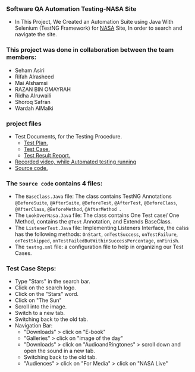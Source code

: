 ### Software QA Automation Testing-NASA Site

* In This Project, We Created an Automation Suite using Java With Selenium (TestNG Framework) for <a href='https://www.nasa.gov/' target="_blank">NASA</a> Site, In order to search and navigate the site.

### This project was done in collaboration between the team members:
* Seham Asiri
* Rifah Alrasheed
* Mai Alshamsi
* RAZAN BIN OMAYRAH
* Ridha Alruwaili
* Shoroq Safran
* Wardah AlMalki

### project files
* Test Documents, for the Testing Procedure.
    * <a href="https://docs.google.com/document/d/1NBQsFalrNiCoIwep6ZyGMYG7ioshMAd3/edit?usp=sharing&ouid=113234837739401438291&rtpof=true&sd=true" target="_blank">Test Plan.</a>
    * <a href="https://docs.google.com/spreadsheets/d/1Ws7x9Vo8BKUdJh7vOqPoKeRdB8z59cx5/edit?usp=sharing&ouid=113234837739401438291&rtpof=true&sd=true" target="_blank">Test Case.</a>
    * <a href="https://docs.google.com/document/d/1Zsew_zJoeMWhTIScAuDaVyobE7phhtEh/edit?usp=sharing&ouid=113234837739401438291&rtpof=true&sd=true" target="_blank">Test Result Report.</a>
* <a href="https://youtu.be/D-3gLGrk3Sg" target="_blank">Recorded video, while Automated testing running</a>
* <a href="src/lookOverNasa/" target="_blank">Source code.</a>

### The `Source code` contains 4 files:
* The `BaseClass.Java` file: The class contains TestNG Annotations `@BeforeSuite`, `@AfterSuite`, `@BeforeTest`, `@AfterTest`, `@BeforeClass`, `@AfterClass`, `@BeforeMethod`, `@AfterMethod `.
* The `LookOverNasa.Java` file: The class contains One Test case/ One Method, contains the `@Test` Annotation,  and Extends BaseClass.
* The `ListenerTest.Java` file: Implementing Listeners Interface, the calss has the following methods: `OnStart`, `onTestSuccess`, `onTestFailure`, `onTestSkipped`, `onTestFailedButWithinSuccessPercentage`, `onFinish`.
* The `testng.xml` file: a configuration file to help in organizing our Test Cases.

### Test Case Steps:
- Type "Stars" in the search bar.
- Click on the search logo.
- Click on the "Stars" word.
- Click on "The Sun"
- Scroll into the image.
- Switch to a new tab.
- Switching back to the old tab.
- Navigation Bar: 
    - "Downloads" > click on "E-book"
    - "Galleries" > click on "image of the day"
    - "Downloads" > click on "AudioandRingtones" > scroll down and open the sound in a new tab. 
    - Switching back to the old tab.
    - "Audiences" > click on "For Media" > click on "NASA Live"
